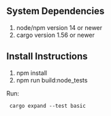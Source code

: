 ## System Dependencies

1. node/npm version 14 or newer
2. cargo version 1.56 or newer

## Install Instructions

1. npm install
2. npm run build:node_tests

Run:

```shell
 cargo expand --test basic
```
